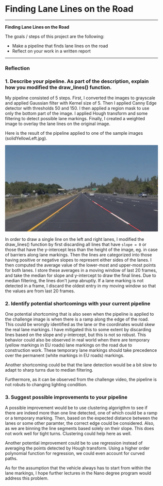 # **Finding Lane Lines on the Road** 

---

**Finding Lane Lines on the Road**

The goals / steps of this project are the following:
* Make a pipeline that finds lane lines on the road
* Reflect on your work in a written report


[//]: # (Image References)

[5-final]: ./examples/solidYellowLeft.jpg "solidYellowLeft.jpg - Final"

---

### Reflection

### 1. Describe your pipeline. As part of the description, explain how you modified the draw_lines() function.

My pipeline consisted of 5 steps. First, I converted the images to grayscale and applied Gaussian filter with Kernel size of 5. Then I applied Canny Edge detector with thresholds 50 and 150. I then applied a region mask to use only the bottom part of the image. I applied Hough transform and some filtering to detect possible lane markings. Finally, I created a weighted image to overlay the lane lines on the original image.

Here is the result of the pipeline applied to one of the sample images (solidYellowLeft.jpg).

![solidYellowLeft.jpg - Final][5-final]

In order to draw a single line on the left and right lanes, I modified the draw_lines() function by first discarding all lines that have `slope = 0` or those that have the y-intercept less than the height of the image, eg. in case of barriers along lane markings. Then the lines are categorized into those having positive or negative slopes to represent either sides of the lanes. I then computed the average value of the lower-most and upper-most points for both lanes. I store these averages in a moving window of last 20 frames, and take the median for slope and y-intercept to draw the final lines. Due to median filtering, the lines don't jump abruptly. If a lane marking is not detected in a frame, I discard the oldest entry in my moving window so that the values are from last 20 frames.

### 2. Identify potential shortcomings with your current pipeline


One potential shortcoming that is also seen when the pipeline is applied to the challenge image is when there is a ramp along the edge of the road. This could be wrongly identified as the lane or the coordinates would skew the real lane markings. I have mitigated this to some extent by discarding lines based on the slope and y-intercept, but this is not so robust. This behavior could also be observed in real world when there are temporary (yellow markings in EU roads) lane markings on the road due to construction work. These temporary lane markings should take precedence over the permanent (white markings in EU roads) markings.


Another shortcoming could be that the lane detection would be a bit slow to adapt to sharp turns due to median filtering.

Furthermore, as it can be observed from the challenge video, the pipeline is not robuts to changing lighting condition.

### 3. Suggest possible improvements to your pipeline

A possible improvement would be to use clustering algorigthm to see if there are indeed more than one line detected, one of which could be a ramp or a temporary marking. Then, based on the expected distance between the lanes or some other paramter, the correct edge could be considered. Also, as we are binning the line segments based solely on their slope. This does not work well for tight turns. Clustering could help here as well.

Another potential improvement could be to use regression instead of averaging the points detected by Hough transform. Using a higher order polynomial function for regression, we could even account for curved paths.

As for the assumption that the vehicle always has to start from within the lane markings, I hope further lectures in the Nano degree program would address this problem.
